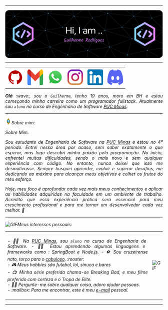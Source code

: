 -----

<div>
<img align="center" alt="Header" src="./img/github-header-image (3).png"/>
</div>

-----

<div align="center">
<table>
<tr>
 <td align="center" colspan="11"></td>
</tr> 
<tr>
<td><a href="https://github.com/Guilhermeh-R" target="_blank"><img src="./img/github5.png" width="50px" height="50px"/></a>
</td>
<td><a href="mailto:rodriguesguilerme4@gmail.com" target="_blank"><img src="./img/gmail3.png?raw=true" width="50px" height="50px"/></a>
</td>
<td><a href="https://wa.me/5531984772684" target="_blank"><img src="./img/wpp2.png?raw=true" width="50px" height="50px"/></a>
</td>
<td><a href="https://www.instagram.com/guilhermeh.r/" target="_blank"><img src="./img/insta2.png?raw=true" width="50px" height="50px"/></a>
</td>
<td><a href="https://www.linkedin.com/in/guilherme-rodrigues-433432303/" target="_blank"><img src="./img/linkedin2.png?raw=true" width="50px" height="50px"/></a>
</td>
<td><a href="https://discord.com/channels/1140437104506196049" target="_blank"><img src="./img/discord2.png?raw=true" width="50px" height="50px"/></a>
</td>
</tr>
<tr>
 <td align="center" colspan="11"></td>
</tr> 
</table>

</div>
<div align="justify">
<i><b>Olá</b> :wave:, sou o <code>Guilherme</code>, tenho 19 anos, moro em BH e estou começando minha carreira como um programador fullstack. Atualmente sou <code>aluno</code> no curso de Engenharia de Software <a href="https://www.pucminas.br/" target="_blank">PUC Minas</a>.
</div>

-----

<img height="20" alt="GIF" src="./img/soulgem.gif?raw=true"/>Sobre mim:

<div align="justify">
Sobre Mim:

Sou estudante de Engenharia de Software na <a href="https://www.pucminas.br/" target="_blank">PUC Minas</a> e estou no 4º período. Entrei nessa área por acaso, sem saber exatamente o que esperar, mas logo descobri minha paixão pela programação. No início, enfrentei muitas dificuldades, sendo o mais novo e sem qualquer experiência com código. No entanto, nunca deixei que isso me desmotivasse. Sempre busquei aprender, evoluir e superar desafios, me dedicando ao máximo para alcançar meus objetivos e colher os frutos do meu esforço.

Hoje, meu foco é aprofundar cada vez mais meus conhecimentos e aplicar as habilidades adquiridas na faculdade em um ambiente de trabalho. Acredito que essa experiência prática será essencial para meu crescimento profissional e para me tornar um desenvolvedor cada vez melhor. 🚀
</div>

-----

<div>

<img height="20" alt="GIF" src="https://github.com/joaopauloaramuni/joaopauloaramuni/blob/main/img/soulgem.gif?raw=true"/>Meus interesses pessoais:

<table>
<tr>
 <td align="center" colspan="2"></td>
</tr> 
<tr>
<td>
<div align="justify">
<p> 
- 👨‍🎓 Na <a href="https://www.pucminas.br/" target="_blank">PUC Minas</a>, sou <code>aluno</code> no curso de Engenharia de Software. 
- 👨‍💻 Estou aprendendo algumas linguagens e frameworks como : SpringBoot e Node.js.
- ⚽ Sou cruzeirense nato, torço para o <a href="https://www.cruzeiro.com.br/" target="_blank">cabuloso</a>. :rooster:<br />
- 🎮 Meus hobbies são futebol, lol, sinuca e bares<br />
- 📺 Minha série preferida chama-se Breaking Bad, e meu filme preferido com certeza e o Tropa de Elite.<br />
- 💁‍♂️ Pergunte-me sobre qualquer coisa, adoro ajudar pessoas.<br />
- :mailbox: Para me encontrar, este é meu <a href="mailto:rodriguesguilerme4@gmail.com" target="_blank">e-mail</a> pessoal.<br />
</p>
</div>
</td>
<td>
<div>
<img alt="GIF" src="./img/dev2.gif?raw=true" width="340px" height="650px"/>
</div>
</td>
</tr>
<tr>
 <td align="center" colspan="2"></td>
</tr> 
</table>

</div>

-----

